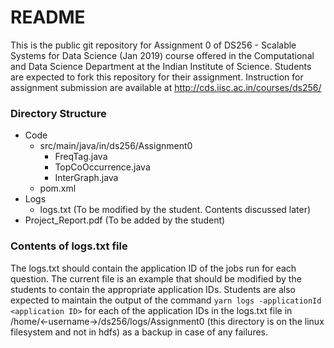 # README #

This is the public git repository for Assignment 0 of DS256 - Scalable Systems for Data Science (Jan 2019) course offered in the Computational and Data Science Department at the Indian Institute of Science. Students are expected to fork this repository for their assignment. Instruction for assignment submission are available at http://cds.iisc.ac.in/courses/ds256/

### Directory Structure ###

* Code
	* src/main/java/in/ds256/Assignment0
		* FreqTag​.java
		* TopCoOccurrence.java
		* InterGraph.java
	* pom.xml
* Logs 
	* logs.txt (To be modified by the student. Contents discussed later)
* Project_Report.pdf (To be added by the student)

### Contents of logs.txt file ###
The logs.txt should contain the application ID of the jobs run for each question. The current file is an example that should be modified by the students to contain the appropriate application IDs.
Students are also expected to maintain the output of the command `yarn logs -applicationId <application ID>` for each of the application IDs in the logs.txt file in /home/<-username->/ds256/logs/Assignment0 (this directory is on the linux filesystem and not in hdfs) as a backup in case of any failures.